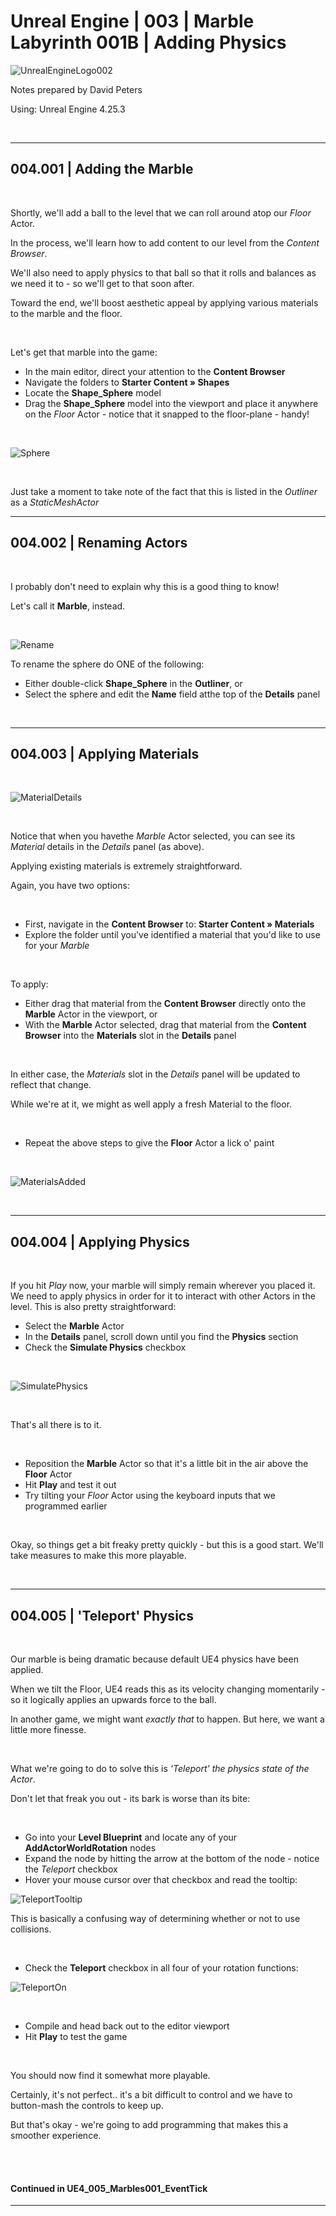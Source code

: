 # Unreal Engine | 003 | Marble Labyrinth 001B | Adding Physics

![UnrealEngineLogo002](https://user-images.githubusercontent.com/36719180/90347960-a4e68900-e087-11ea-9349-f5a59105b4d2.png)


Notes prepared by David Peters

Using: Unreal Engine 4.25.3 

<br>

---

## 004.001 | Adding the Marble

<br>

Shortly, we'll add a ball to the level that we can roll around atop our *Floor* Actor.

In the process, we'll learn how to add content to our level from the *Content Browser*.

We'll also need to apply physics to that ball so that it rolls and balances as we need it to - so we'll get to that soon after.

Toward the end, we'll boost aesthetic appeal by applying various materials to the marble and the floor. 

<br>

Let's get that marble into the game:

- In the main editor, direct your attention to the **Content Browser**
- Navigate the folders to **Starter Content » Shapes**
- Locate the **Shape_Sphere** model
- Drag the **Shape_Sphere** model into the viewport and place it anywhere on the *Floor* Actor - notice that it snapped to the floor-plane - handy!

<br>

![Sphere](https://user-images.githubusercontent.com/36719180/90603806-f772a180-e24f-11ea-8133-7833b48389de.png)

<br>

Just take a moment to take note of the fact that this is listed in the *Outliner* as a *StaticMeshActor*

---

## 004.002 | Renaming Actors

<br>

I probably don't need to explain why this is a good thing to know!

Let's call it **Marble**, instead.

<br>

![Rename](https://user-images.githubusercontent.com/36719180/90603614-a498ea00-e24f-11ea-819d-4175806a9c7e.png)

To rename the sphere do ONE of the following:

- Either double-click **Shape_Sphere** in the **Outliner**, or
- Select the sphere and edit the **Name** field atthe top of the **Details** panel

<br>

---

## 004.003 | Applying Materials

<br>

![MaterialDetails](https://user-images.githubusercontent.com/36719180/90604058-618b4680-e250-11ea-8cfb-5ab1c7eabda6.png)

<br>

Notice that when you havethe _Marble_ Actor selected, you can see its *Material* details in the *Details* panel (as above).

Applying existing materials is extremely straightforward.

Again, you have two options:

<br>

- First, navigate in the **Content Browser** to: **Starter Content » Materials**
- Explore the folder until you've identified a material that you'd like to use for your *Marble*

<br>

To apply:

- Either drag that material from the **Content Browser** directly onto the **Marble** Actor in the viewport, or
- With the **Marble** Actor selected, drag that material from the **Content Browser** into the **Materials** slot in the **Details** panel

<br>

In either case, the *Materials* slot in the *Details* panel will be updated to reflect that change.

While we're at it, we might as well apply a fresh Material to the floor.

<br>

- Repeat the above steps to give the **Floor** Actor a lick o' paint

<br>

![MaterialsAdded](https://user-images.githubusercontent.com/36719180/90605619-b9c34800-e252-11ea-8c08-14eaa4caef85.png)

<br>

---

## 004.004 | Applying Physics

<br>

If you hit *Play* now, your marble will simply remain wherever you placed it. We need to apply physics in order for it to interact with other Actors in the level. This is also pretty straightforward:

- Select the **Marble** Actor
- In the **Details** panel, scroll down until you find the **Physics** section
- Check the **Simulate Physics** checkbox

<br>

![SimulatePhysics](https://user-images.githubusercontent.com/36719180/90606497-06f3e980-e254-11ea-86e1-189c1ec66d5b.png)

<br>

That's all there is to it.

<br>

- Reposition the **Marble** Actor so that it's a little bit in the air above the **Floor** Actor
- Hit **Play** and test it out
- Try tilting your *Floor* Actor using the keyboard inputs that we programmed earlier

<br>

Okay, so things get a bit freaky pretty quickly - but this is a good start. We'll take measures to make this more playable.

<br>

---

## 004.005 | 'Teleport' Physics

<br>

Our marble is being dramatic because default UE4 physics have been applied.

When we tilt the Floor, UE4 reads this as its velocity changing momentarily - so it logically applies an upwards force to the ball.

In another game, we might want *exactly that* to happen. But here, we want a little more finesse.

<br>

What we're going to do to solve this is *'Teleport' the physics state of the Actor*.

Don't let that freak you out - its bark is worse than its bite:

<br>

- Go into your **Level Blueprint** and locate any of your **AddActorWorldRotation** nodes
- Expand the node by hitting the arrow at the bottom of the node - notice the *Teleport* checkbox
- Hover your mouse cursor over that checkbox and read the tooltip:



![TeleportTooltip](https://user-images.githubusercontent.com/36719180/90608287-7cf95000-e256-11ea-8a21-cd8d58ae7461.png)

This is basically a confusing way of determining whether or not to use collisions.

<br>

- Check the **Teleport** checkbox in all four of your rotation functions:

![TeleportOn](https://user-images.githubusercontent.com/36719180/90610804-10805000-e25a-11ea-869e-c98b3507793d.png)

<br>

- Compile and head back out to the editor viewport
- Hit **Play** to test the game

<br>

You should now find it somewhat more playable.

Certainly, it's not perfect.. it's a bit difficult to control and we have to button-mash the controls to keep up.

But that's okay - we're going to add programming that makes this a smoother experience.

<br><br>

#### Continued in UE4_005_Marbles001_EventTick

---














